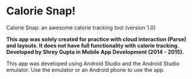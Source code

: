 Calorie Snap!
============

Calorie Snap: an awesome calorie tracking tool (version 1.0)

**This app was solely created for practice with cloud interaction (Parse) and layouts. It does not have full functionality with calorie tracking. Developed by Shrey Gupta in Mobile App Development (2014 - 2015).**

This app was developed using Android Studio and the Android Studio emulator. Use the emulator or an Android phone to use the app.
